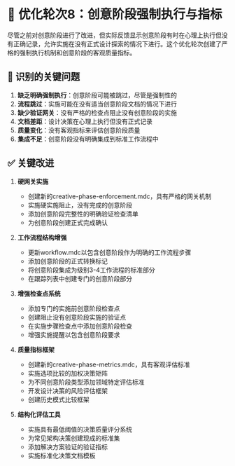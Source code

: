 # 🔄 优化轮次8：创意阶段强制执行与指标

尽管之前对创意阶段进行了改进，但实际反馈显示创意阶段有时在心理上执行但没有正确记录，允许实施在没有正式设计探索的情况下进行。这个优化轮次创建了严格的强制执行机制和创意阶段的客观质量指标。

## 🚨 识别的关键问题
1. **缺乏明确强制执行**：创意阶段可能被跳过，尽管是强制性的
2. **流程跳过**：实施可能在没有适当创意阶段文档的情况下进行
3. **缺少验证网关**：没有严格的检查点阻止没有创意阶段的实施
4. **文档差距**：设计决策在心理上执行但没有正式记录
5. **质量变化**：没有客观指标来评估创意阶段质量
6. **集成不足**：创意阶段没有明确集成到标准工作流程中

## ✅ 关键改进
1. **硬网关实施**
   - 创建新的creative-phase-enforcement.mdc，具有严格的网关机制
   - 实施硬实施阻止，没有完成的创意阶段
   - 添加创意阶段完整性的明确验证检查清单
   - 为创意阶段创建正式完成确认

2. **工作流程结构增强**
   - 更新workflow.mdc以包含创意阶段作为明确的工作流程步骤
   - 添加创意阶段的正式转换标记
   - 将创意阶段集成为级别3-4工作流程的标准部分
   - 在跟踪列表中创建专门的创意阶段部分

3. **增强检查点系统**
   - 添加专门的实施前创意阶段检查点
   - 创建阻止没有创意阶段实施的验证点
   - 在实施步骤检查点中添加创意阶段检查
   - 增强实施提醒以包含创意阶段要求

4. **质量指标框架**
   - 创建新的creative-phase-metrics.mdc，具有客观评估标准
   - 实施选项比较的加权决策矩阵
   - 为不同创意阶段类型添加领域特定评估标准
   - 开发设计决策的风险评估框架
   - 创建历史模式比较框架

5. **结构化评估工具**
   - 实施具有最低阈值的决策质量评分系统
   - 为常见架构决策创建现成的标准集
   - 添加解决方案验证的验证指标
   - 实施标准化决策文档模板 